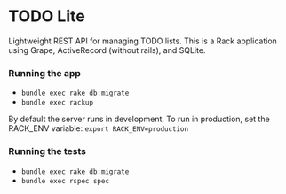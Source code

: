 # TODO Lite #

Lightweight REST API for managing TODO lists. This is a Rack application using Grape, ActiveRecord (without rails), and SQLite.

### Running the app ###

* `bundle exec rake db:migrate`
* `bundle exec rackup`

By default the server runs in development. To run in production, set the RACK_ENV variable:  `export RACK_ENV=production`

### Running the tests ###

* `bundle exec rake db:migrate`
* `bundle exec rspec spec`